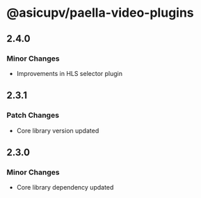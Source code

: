 # @asicupv/paella-video-plugins

## 2.4.0

### Minor Changes

- Improvements in HLS selector plugin

## 2.3.1

### Patch Changes

- Core library version updated

## 2.3.0

### Minor Changes

- Core library dependency updated
